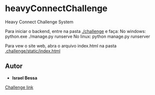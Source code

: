 # heavyConnectChallenge
 Heavy Connect Challenge System

Para iniciar o backend, entre na pasta [./challenge](https://github.com/Ibessas/heavyConnectChallenge/tree/master/challenge) e faça:
  No windows: python.exe ./manage.py runserve
  No linux: python manage.py runserver

Para vew o site web, abra o arquivo index.html na pasta [.challenge/static/index.html](https://github.com/Ibessas/heavyConnectChallenge/tree/master/challenge/static)
## Autor
* **Israel Bessa** 


[Challenge link](https://github.com/FSPinho/hc-challenge/blob/master/README.md)
